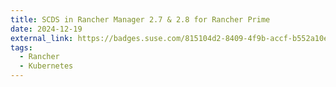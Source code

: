```yaml
---
title: SCDS in Rancher Manager 2.7 & 2.8 for Rancher Prime
date: 2024-12-19
external_link: https://badges.suse.com/815104d2-8409-4f9b-accf-b552a10e65e5#acc.GjHv395d
tags:
  - Rancher
  - Kubernetes
---
```

